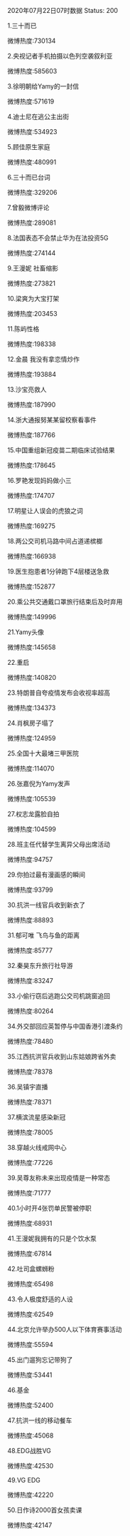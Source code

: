 2020年07月22日07时数据
Status: 200

1.三十而已

微博热度:730134

2.央视记者手机拍摄以色列空袭叙利亚

微博热度:585603

3.徐明朝给Yamy的一封信

微博热度:571619

4.迪士尼在逃公主出街

微博热度:534923

5.顾佳原生家庭

微博热度:480991

6.三十而已台词

微博热度:329206

7.曾毅微博评论

微博热度:289081

8.法国表态不会禁止华为在法投资5G

微博热度:274144

9.王漫妮 社畜缩影

微博热度:273821

10.梁爽为大宝打架

微博热度:203453

11.陈屿性格

微博热度:198338

12.金晨 我没有拿恋情炒作

微博热度:193884

13.沙宝亮救人

微博热度:187990

14.浙大通报努某某留校察看事件

微博热度:187766

15.中国重组新冠疫苗二期临床试验结果

微博热度:178645

16.罗艳发现妈妈做小三

微博热度:174707

17.明星让人误会的虎狼之词

微博热度:169275

18.两公交司机马路中间占道递槟榔

微博热度:166938

19.医生抱患者1分钟跑下4层楼送急救

微博热度:152877

20.乘公共交通戴口罩旅行结束后及时弃用

微博热度:149996

21.Yamy头像

微博热度:145658

22.重启

微博热度:140820

23.特朗普自夸疫情发布会收视率超高

微博热度:134373

24.肖枫房子塌了

微博热度:124959

25.全国十大最堵三甲医院

微博热度:114070

26.张嘉倪为Yamy发声

微博热度:105539

27.权志龙露脸自拍

微博热度:104599

28.班主任代替学生离异父母出席活动

微博热度:94757

29.你拍过最有漫画感的瞬间

微博热度:93799

30.抗洪一线官兵收到新衣了

微博热度:88893

31.郁可唯 飞鸟与鱼的距离

微博热度:85777

32.秦昊东升旅行社导游

微博热度:83247

33.小偷行窃后逃跑公交司机跳窗追回

微博热度:80264

34.外交部回应英暂停与中国香港引渡条约

微博热度:78480

35.江西抗洪官兵收到山东姑娘跨省外卖

微博热度:78378

36.吴镇宇直播

微博热度:78371

37.横滨流星感染新冠

微博热度:78005

38.穿越火线戒网中心

微博热度:77226

39.吴尊友称未来出现疫情是一种常态

微博热度:71777

40.1小时开4张罚单民警被停职

微博热度:68931

41.王漫妮我拥有的只是个饮水泵

微博热度:67814

42.吐司盒螺蛳粉

微博热度:65498

43.令人极度舒适的人设

微博热度:62549

44.北京允许举办500人以下体育赛事活动

微博热度:55594

45.出门遛狗忘记带狗了

微博热度:53441

46.基金

微博热度:52400

47.抗洪一线的移动餐车

微博热度:45068

48.EDG战胜VG

微博热度:42530

49.VG EDG

微博热度:42220

50.日作诗2000首女孩卖课

微博热度:42147

